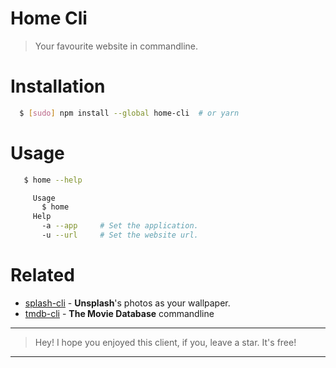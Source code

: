 # Home Cli
> Your favourite website in commandline.

# Installation
```bash
  $ [sudo] npm install --global home-cli  # or yarn
```

# Usage
```bash
   $ home --help

     Usage
       $ home
     Help
       -a --app     # Set the application.
       -u --url     # Set the website url.
```

# Related
  - [splash-cli](splash) - **Unsplash**'s photos as your wallpaper.
  - [tmdb-cli](tmdb) - **The Movie Database** commandline


[splash]: https://github.com/rawnly/splash-cli
[tmdb]: [https](https://github.com/rawnly/tmdb-cli)

---
> Hey! I hope you enjoyed this client, if you, leave a star. It's free!
---
